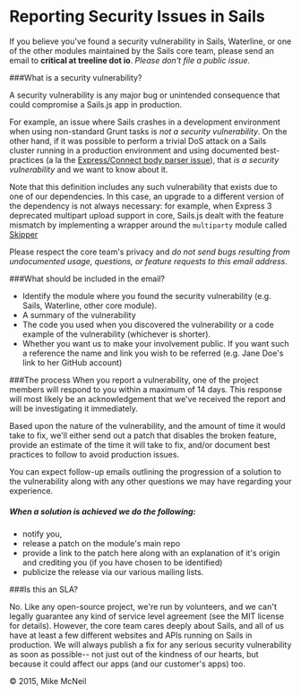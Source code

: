 # Reporting Security Issues in Sails

If you believe you've found a security vulnerability in Sails, Waterline, or one of the other modules maintained by the Sails core team, please send an email to **critical at treeline dot io**.  <em>Please don't file a public issue</em>.

###What is a security vulnerability?

A security vulnerability is any major bug or unintended consequence that could compromise a Sails.js app in production.

For example, an issue where Sails crashes in a development environment when using non-standard Grunt tasks is _not a security vulnerability_.  On the other hand, if it was possible to perform a trivial DoS attack on a Sails cluster running in a production environment and using documented best-practices (a la the [Express/Connect body parser issue](http://expressjs-book.com/index.html%3Fp=140.html)), that _is a security vulnerability_ and we want to know about it.

Note that this definition includes any such vulnerability that exists due to one of our dependencies.  In this case, an upgrade to a different version of the dependency is not always necessary: for example, when Express 3 deprecated multipart upload support in core, Sails.js dealt with the feature mismatch by implementing a wrapper around the `multiparty` module called [Skipper](https://github.com/balderdashy/skipper#history)

Please respect the core team's privacy and _do not send bugs resulting from undocumented usage, questions, or feature requests to this email address_.

###What should be included in the email?

- Identify the module where you found the security vulnerability (e.g. Sails, Waterline, other core module).
- A summary of the vulnerability
- The code you used when you discovered the vulnerability or a code example of the vulnerability (whichever is shorter).
- Whether you want us to make your involvement public.  If you want such a reference the name and link you wish to be referred (e.g. Jane Doe's link to her GitHub account)

###The process
When you report a vulnerability, one of the project members will respond to you within a maximum of 14 days.  This response will most likely be an acknowledgement that we've received the report and will be investigating it immediately.

Based upon the nature of the vulnerability, and the amount of time it would take to fix, we'll either send out a patch that disables the broken feature, provide an estimate of the time it will take to fix, and/or document best practices to follow to avoid production issues.

You can expect follow-up emails outlining the progression of a solution to the vulnerability along with any other questions we may have regarding your experience.

##### When a solution is achieved we do the following:
- notify you,
- release a patch on the module's main repo
- provide a link to the patch here along with an explanation of it's origin and crediting you (if you have chosen to be identified)
- publicize the release via our various mailing lists.

###Is this an SLA?

No. Like any open-source project, we're run by volunteers, and we can't legally guarantee any kind of service level agreement (see the MIT license for details).  However, the core team cares deeply about Sails, and all of us have at least a few different websites and APIs running on Sails in production.  We will always publish a fix for any serious security vulnerability as soon as possible-- not just out of the kindness of our hearts, but because it could affect our apps (and our customer's apps) too. 

© 2015, Mike McNeil
